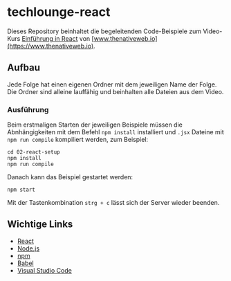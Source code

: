 # techlounge-react

Dieses Repository beinhaltet die begeleitenden Code-Beispiele zum Video-Kurs [Einführung in React](https://www.thenativeweb.io/learning/techlounge-react) von [www.thenativeweb.io](https://www.thenativeweb.io).

## Aufbau

Jede Folge hat einen eigenen Ordner mit dem jeweiligen Name der Folge. Die Ordner sind alleine lauffähig und beinhalten alle Dateien aus dem Video.

### Ausführung

Beim erstmaligen Starten der jeweiligen Beispiele müssen die Abnhängigkeiten mit dem Befehl `npm install` installiert und `.jsx` Dateine mit `npm run compile` kompiliert werden, zum Beispiel:

```shell
cd 02-react-setup
npm install
npm run compile
```

Danach kann das Beispiel gestartet werden:

```shell
npm start
```

Mit der Tastenkombination `strg + c` lässt sich der Server wieder beenden.

## Wichtige Links

- [React](https://reactjs.org/)
- [Node.js](https://nodejs.org)
- [npm](https://www.npmjs.com/)
- [Babel](https://babeljs.io/)
- [Visual Studio Code](https://code.visualstudio.com/)
